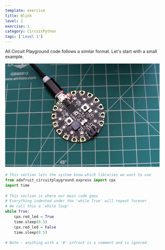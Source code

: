 ```yaml
---
template: exercise
title: Blink
level: 1
exercise: 1
category: CircuitPython
tags: ['Level 1']
---
```


All Circuit Playground code follows a similar format. Let's start with a small example.

![CPX Blink](blink.gif)

```python
# This section lets the system know which libraries we want to use
from adafruit_circuitplayground.express import cpx
import time

# This section is where our main code goes
# Everything indented under the 'while True' will repeat forever
# We call this a 'while loop'
while True:
    cpx.red_led = True
    time.sleep(0.5)
    cpx.red_led = False
    time.sleep(0.5)

# Note - anything with a '#' infront is a comment and is ignored
```

